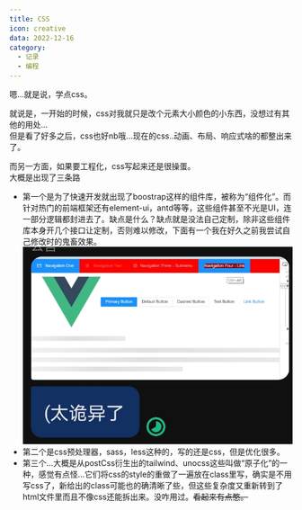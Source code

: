 ```yaml
---
title: CSS
icon: creative
data: 2022-12-16
category:
  - 记录
  - 编程
---
```


嗯...就是说，学点css。

就说是，一开始的时候，css对我就只是改个元素大小颜色的小东西，没想过有其他的用处...\
但是看了好多之后，css也好nb哦...现在的css..动画、布局、响应式啥的都整出来了。

而另一方面，如果要工程化，css写起来还是很操蛋。\
大概是出现了三条路

- 第一个是为了快速开发就出现了boostrap这样的组件库，被称为“组件化”。而针对热门的前端框架还有element-ui，antd等等，这些组件甚至不光是UI，连一部分逻辑都封进去了。缺点是什么？缺点就是没法自己定制，除非这些组件库本身开几个接口让定制，否则难以修改，下面有一个我在好久之前我尝试自己修改时的鬼畜效果。
![component](antd-css.jpg)
- 第二个是css预处理器，sass，less这种的，写的还是css，但是优化很多。
- 第三个...大概是从postCss衍生出的tailwind、unocss这些叫做“原子化”的一种，感觉有点怪...它们将css的style的重做了一遍放在class里写，确实是不用写css了，新给出的class可能也的确清晰了些，但这些复杂度又重新转到了html文件里而且不像css还能拆出来。没咋用过。~~看起来有点憨。~~
